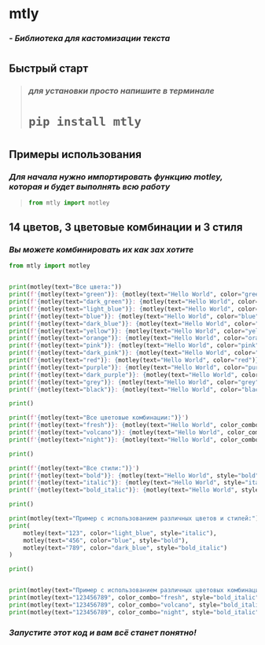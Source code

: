 # **mtly**
### - *Библиотека для кастомизации текста*
#
##
## **Быстрый старт**
> ### *для установки просто напишите в терминале*
> # ```pip install mtly```
#
##
## **Примеры использования**
### *Для начала нужно импортировать функцию motley, которая и будет выполнять всю работу*
>    ```python
>    from mtly import motley
>    ```
####
## **14 цветов, 3 цветовые комбинации и 3 стиля**
### *Вы можете комбинировать их как зах хотите*
```python
from mtly import motley


print(motley(text="Все цвета:"))
print(f'{motley(text="green")}: {motley(text="Hello World", color="green")}')
print(f'{motley(text="dark_green")}: {motley(text="Hello World", color="dark_green")}')
print(f'{motley(text="light_blue")}: {motley(text="Hello World", color="light_blue")}')
print(f'{motley(text="blue")}: {motley(text="Hello World", color="blue")}')
print(f'{motley(text="dark_blue")}: {motley(text="Hello World", color="dark_blue")}')
print(f'{motley(text="yellow")}: {motley(text="Hello World", color="yellow")}')
print(f'{motley(text="orange")}: {motley(text="Hello World", color="orange")}')
print(f'{motley(text="pink")}: {motley(text="Hello World", color="pink")}')
print(f'{motley(text="dark_pink")}: {motley(text="Hello World", color="dark_pink")}')
print(f'{motley(text="red")}: {motley(text="Hello World", color="red")}')
print(f'{motley(text="purple")}: {motley(text="Hello World", color="purple")}')
print(f'{motley(text="dark_purple")}: {motley(text="Hello World", color="dark_purple")}')
print(f'{motley(text="grey")}: {motley(text="Hello World", color="grey")}')
print(f'{motley(text="black")}: {motley(text="Hello World", color="black")}')

print()

print(f'{motley(text="Все цветовые комбинации:")}')
print(f'{motley(text="fresh")}: {motley(text="Hello World", color_combo="fresh")}')
print(f'{motley(text="volcano")}: {motley(text="Hello World", color_combo="volcano")}')
print(f'{motley(text="night")}: {motley(text="Hello World", color_combo="night")}')

print()

print(f'{motley(text="Все стили:")}')
print(f'{motley(text="bold")}: {motley(text="Hello World", style="bold")}')
print(f'{motley(text="italic")}: {motley(text="Hello World", style="italic")}')
print(f'{motley(text="bold_italic")}: {motley(text="Hello World", style="bold_italic")}')

print()

print(motley(text="Пример с использованием различных цветов и стилей:"))
print(
    motley(text="123", color="light_blue", style="italic"),
    motley(text="456", color="blue", style="bold"),
    motley(text="789", color="dark_blue", style="bold_italic")
)

print()


print(motley(text="Пример с использованием различных цветовых комбинаций и стилей:"))
print(motley(text="123456789", color_combo="fresh", style="bold_italic"))
print(motley(text="123456789", color_combo="volcano", style="bold_italic"))
print(motley(text="123456789", color_combo="night", style="bold_italic"))
```
### ***Запустите этот код и вам всё станет понятно!***
